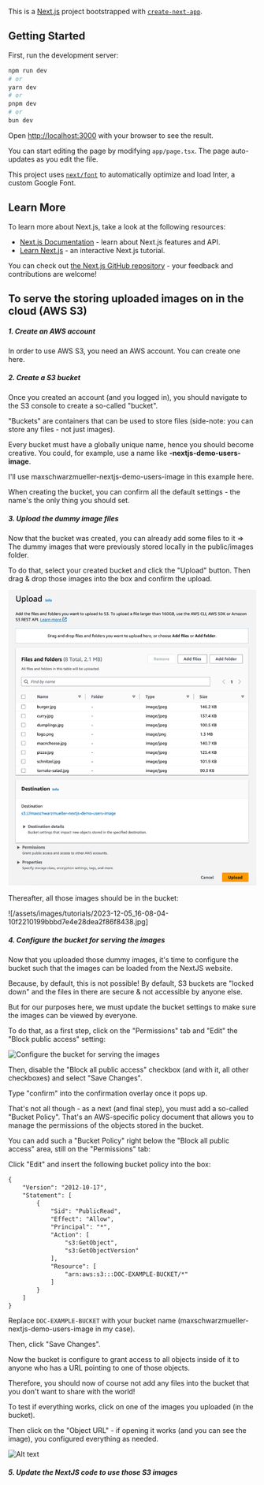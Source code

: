 This is a [Next.js](https://nextjs.org/) project bootstrapped with [`create-next-app`](https://github.com/vercel/next.js/tree/canary/packages/create-next-app).

## Getting Started

First, run the development server:

```bash
npm run dev
# or
yarn dev
# or
pnpm dev
# or
bun dev
```

Open [http://localhost:3000](http://localhost:3000) with your browser to see the result.

You can start editing the page by modifying `app/page.tsx`. The page auto-updates as you edit the file.

This project uses [`next/font`](https://nextjs.org/docs/basic-features/font-optimization) to automatically optimize and load Inter, a custom Google Font.

## Learn More

To learn more about Next.js, take a look at the following resources:

- [Next.js Documentation](https://nextjs.org/docs) - learn about Next.js features and API.
- [Learn Next.js](https://nextjs.org/learn) - an interactive Next.js tutorial.

You can check out [the Next.js GitHub repository](https://github.com/vercel/next.js/) - your feedback and contributions are welcome!

## To serve the storing uploaded images on in the cloud (AWS S3)

##### 1. Create an AWS account

In order to use AWS S3, you need an AWS account. You can create one here.

##### 2. Create a S3 bucket

Once you created an account (and you logged in), you should navigate to the S3 console to create a so-called "bucket".

"Buckets" are containers that can be used to store files (side-note: you can store any files - not just images).

Every bucket must have a globally unique name, hence you should become creative. You could, for example, use a name like **<your-name>-nextjs-demo-users-image**.

I'll use maxschwarzmueller-nextjs-demo-users-image in this example here.

When creating the bucket, you can confirm all the default settings - the name's the only thing you should set.

##### 3. Upload the dummy image files

Now that the bucket was created, you can already add some files to it => The dummy images that were previously stored locally in the public/images folder.

To do that, select your created bucket and click the "Upload" button. Then drag & drop those images into the box and confirm the upload.

![test](/assets/images/tutorials/2023-12-05_16-08-04-6bfba34e3c75a4d22777d0f78186caa4.jpg)

Thereafter, all those images should be in the bucket:

![/assets/images/tutorials/2023-12-05_16-08-04-10f2210199bbbd7e4e28dea2f86f8438.jpg]

##### 4. Configure the bucket for serving the images

Now that you uploaded those dummy images, it's time to configure the bucket such that the images can be loaded from the NextJS website.

Because, by default, this is not possible! By default, S3 buckets are "locked down" and the files in there are secure & not accessible by anyone else.

But for our purposes here, we must update the bucket settings to make sure the images can be viewed by everyone.

To do that, as a first step, click on the "Permissions" tab and "Edit" the "Block public access" setting:

![Configure the bucket for serving the images](https://github.com/fuwhis/next14-foodlover/blob/feat/uploaded-image-with-awsS3/assets/images/tutorials/2023-12-05_16-16-13-182f4df18025905a2bb63d40d9649228.jpg)

Then, disable the "Block all public access" checkbox (and with it, all other checkboxes) and select "Save Changes".

Type "confirm" into the confirmation overlay once it pops up.

That's not all though - as a next (and final step), you must add a so-called "Bucket Policy". That's an AWS-specific policy document that allows you to manage the permissions of the objects stored in the bucket.

You can add such a "Bucket Policy" right below the "Block all public access" area, still on the "Permissions" tab:

Click "Edit" and insert the following bucket policy into the box:

```
{
    "Version": "2012-10-17",
    "Statement": [
        {
            "Sid": "PublicRead",
            "Effect": "Allow",
            "Principal": "*",
            "Action": [
                "s3:GetObject",
                "s3:GetObjectVersion"
            ],
            "Resource": [
                "arn:aws:s3:::DOC-EXAMPLE-BUCKET/*"
            ]
        }
    ]
}
```

Replace `DOC-EXAMPLE-BUCKET` with your bucket name (maxschwarzmueller-nextjs-demo-users-image in my case).

Then, click "Save Changes".

Now the bucket is configure to grant access to all objects inside of it to anyone who has a URL pointing to one of those objects.

Therefore, you should now of course not add any files into the bucket that you don't want to share with the world!

To test if everything works, click on one of the images you uploaded (in the bucket).

Then click on the "Object URL" - if opening it works (and you can see the image), you configured everything as needed.

![Alt text](https://github.com/fuwhis/next14-foodlover/blob/feat/uploaded-image-with-awsS3/assets/images/tutorials/2023-12-05_16-24-53-464554545d10936f87d523715350d1f0.jpg?raw=true)

##### 5. Update the NextJS code to use those S3 images
